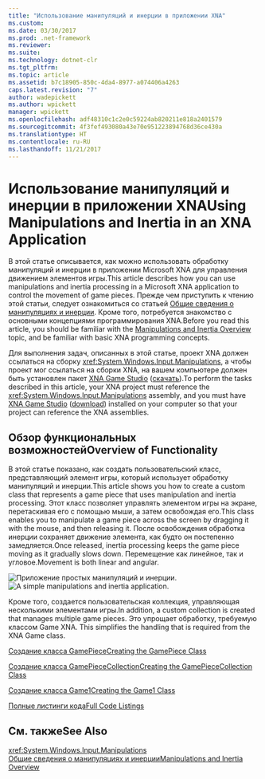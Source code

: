 ```yaml
---
title: "Использование манипуляций и инерции в приложении XNA"
ms.custom: 
ms.date: 03/30/2017
ms.prod: .net-framework
ms.reviewer: 
ms.suite: 
ms.technology: dotnet-clr
ms.tgt_pltfrm: 
ms.topic: article
ms.assetid: b7c18905-850c-4da4-8977-a074406a4263
caps.latest.revision: "7"
author: wadepickett
ms.author: wpickett
manager: wpickett
ms.openlocfilehash: adf48310c1c2e0c59224ab820211e818a2401579
ms.sourcegitcommit: 4f3fef493080a43e70e951223894768d36ce430a
ms.translationtype: HT
ms.contentlocale: ru-RU
ms.lasthandoff: 11/21/2017
---
```

# <a name="using-manipulations-and-inertia-in-an-xna-application"></a><span data-ttu-id="b530a-102">Использование манипуляций и инерции в приложении XNA</span><span class="sxs-lookup"><span data-stu-id="b530a-102">Using Manipulations and Inertia in an XNA Application</span></span>
<span data-ttu-id="b530a-103">В этой статье описывается, как можно использовать  обработку манипуляций и инерции в приложении Microsoft XNA для управления движением элементов игры.</span><span class="sxs-lookup"><span data-stu-id="b530a-103">This article describes how you can use manipulations and inertia processing in a Microsoft XNA application to control the movement of game pieces.</span></span> <span data-ttu-id="b530a-104">Прежде чем приступить к чтению этой статьи, следует ознакомиться со статьей [Общие сведения о манипуляциях и инерции](../../../docs/framework/common-client-technologies/manipulations-and-inertia-overview.md). Кроме того, потребуется знакомство с основными концепциями программирования XNA.</span><span class="sxs-lookup"><span data-stu-id="b530a-104">Before you read this article, you should be familiar with the [Manipulations and Inertia Overview](../../../docs/framework/common-client-technologies/manipulations-and-inertia-overview.md) topic, and be familiar with basic XNA programming concepts.</span></span>  
  
 <span data-ttu-id="b530a-105">Для выполнения задач, описанных в этой статье, проект XNA должен ссылаться на сборку <xref:System.Windows.Input.Manipulations>, а чтобы проект мог ссылаться на сборки XNA, на вашем компьютере должен быть установлен пакет [XNA Game Studio](http://msdn.microsoft.com/library/bb200104.aspx) ([скачать](http://www.microsoft.com/downloads/details.aspx?FamilyId=7D70D6ED-1EDD-4852-9883-9A33C0AD8FEE&displaylang=en)).</span><span class="sxs-lookup"><span data-stu-id="b530a-105">To perform the tasks described in this article, your XNA project must reference the <xref:System.Windows.Input.Manipulations> assembly, and you must have [XNA Game Studio](http://msdn.microsoft.com/library/bb200104.aspx) ([download](http://www.microsoft.com/downloads/details.aspx?FamilyId=7D70D6ED-1EDD-4852-9883-9A33C0AD8FEE&displaylang=en)) installed on your computer so that your project can reference the XNA assemblies.</span></span>  
  
## <a name="overview-of-functionality"></a><span data-ttu-id="b530a-106">Обзор функциональных возможностей</span><span class="sxs-lookup"><span data-stu-id="b530a-106">Overview of Functionality</span></span>  
 <span data-ttu-id="b530a-107">В этой статье показано, как создать пользовательский класс, представляющий элемент игры, который использует обработку манипуляций и инерции.</span><span class="sxs-lookup"><span data-stu-id="b530a-107">This article shows you how to create a custom class that represents a game piece that uses manipulation and inertia processing.</span></span> <span data-ttu-id="b530a-108">Этот класс позволяет управлять элементом игры на экране, перетаскивая его с помощью мыши, а затем освобождая его.</span><span class="sxs-lookup"><span data-stu-id="b530a-108">This class enables you to manipulate a game piece across the screen by dragging it with the mouse, and then releasing it.</span></span> <span data-ttu-id="b530a-109">После освобождения обработка инерции сохраняет движение элемента, как будто он постепенно замедляется.</span><span class="sxs-lookup"><span data-stu-id="b530a-109">Once released, inertia processing keeps the game piece moving as it gradually slows down.</span></span> <span data-ttu-id="b530a-110">Перемещение как линейное, так и угловое.</span><span class="sxs-lookup"><span data-stu-id="b530a-110">Movement is both linear and angular.</span></span>  
  
 <span data-ttu-id="b530a-111">![Приложение простых манипуляций и инерции.](../../../docs/framework/common-client-technologies/media/ndp-gamexna.jpg "NDP_GameXna")</span><span class="sxs-lookup"><span data-stu-id="b530a-111">![A simple manipulations and inertia application.](../../../docs/framework/common-client-technologies/media/ndp-gamexna.jpg "NDP_GameXna")</span></span>  
  
 <span data-ttu-id="b530a-112">Кроме того, создается пользовательская коллекция, управляющая несколькими элементами игры.</span><span class="sxs-lookup"><span data-stu-id="b530a-112">In addition, a custom collection is created that manages multiple game pieces.</span></span> <span data-ttu-id="b530a-113">Это упрощает обработку, требуемую классом Game XNA. </span><span class="sxs-lookup"><span data-stu-id="b530a-113">This simplifies the handling that is required from the XNA Game class.</span></span>  
  
 [<span data-ttu-id="b530a-114">Создание класса GamePiece</span><span class="sxs-lookup"><span data-stu-id="b530a-114">Creating the GamePiece Class</span></span>](../../../docs/framework/common-client-technologies/creating-the-gamepiece-class.md)  
  
 [<span data-ttu-id="b530a-115">Создание класса GamePieceCollection</span><span class="sxs-lookup"><span data-stu-id="b530a-115">Creating the GamePieceCollection Class</span></span>](../../../docs/framework/common-client-technologies/creating-the-gamepiececollection-class.md)  
  
 [<span data-ttu-id="b530a-116">Создание класса Game1</span><span class="sxs-lookup"><span data-stu-id="b530a-116">Creating the Game1 Class</span></span>](../../../docs/framework/common-client-technologies/creating-the-game1-class.md)  
  
 [<span data-ttu-id="b530a-117">Полные листинги кода</span><span class="sxs-lookup"><span data-stu-id="b530a-117">Full Code Listings</span></span>](../../../docs/framework/common-client-technologies/full-code-listings.md)  
  
## <a name="see-also"></a><span data-ttu-id="b530a-118">См. также</span><span class="sxs-lookup"><span data-stu-id="b530a-118">See Also</span></span>  
 <xref:System.Windows.Input.Manipulations>  
 [<span data-ttu-id="b530a-119">Общие сведения о манипуляциях и инерции</span><span class="sxs-lookup"><span data-stu-id="b530a-119">Manipulations and Inertia Overview</span></span>](../../../docs/framework/common-client-technologies/manipulations-and-inertia-overview.md)
